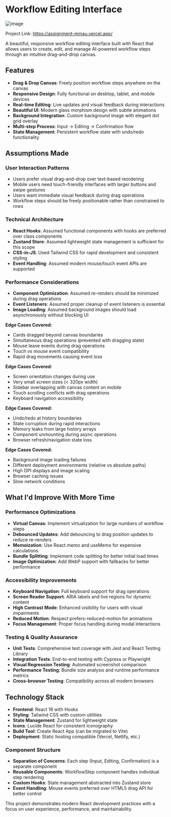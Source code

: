 # Workflow Editing Interface

![image](https://github.com/user-attachments/assets/f08394f2-b0fc-43ab-b209-24e489a5a444)

Project Link: https://assignment-mmau.vercel.app/

A beautiful, responsive workflow editing interface built with React that allows users to create, edit, and manage AI-powered workflow steps through an intuitive drag-and-drop canvas.

## Features

- **Drag & Drop Canvas**: Freely position workflow steps anywhere on the canvas
- **Responsive Design**: Fully functional on desktop, tablet, and mobile devices
- **Real-time Editing**: Live updates and visual feedback during interactions
- **Beautiful UI**: Modern glass morphism design with subtle animations
- **Background Integration**: Custom background image with elegant dot grid overlay
- **Multi-step Process**: Input → Editing → Confirmation flow
- **State Management**: Persistent workflow state with undo/redo functionality

## Assumptions Made

### **User Interaction Patterns**

- Users prefer visual drag-and-drop over text-based reordering
- Mobile users need touch-friendly interfaces with larger buttons and swipe gestures
- Users want immediate visual feedback during drag operations
- Workflow steps should be freely positionable rather than constrained to rows


### **Technical Architecture**

- **React Hooks**: Assumed functional components with hooks are preferred over class components
- **Zustand Store**: Assumed lightweight state management is sufficient for this scope
- **CSS-in-JS**: Used Tailwind CSS for rapid development and consistent styling
- **Event Handling**: Assumed modern mouse/touch event APIs are supported

### **Performance Considerations**

- **Component Optimization**: Assumed re-renders should be minimized during drag operations
- **Event Listeners**: Assumed proper cleanup of event listeners is essential
- **Image Loading**: Assumed background images should load asynchronously without blocking UI


**Edge Cases Covered:**

- Cards dragged beyond canvas boundaries
- Simultaneous drag operations (prevented with dragging state)
- Mouse leave events during drag operations
- Touch vs mouse event compatibility
- Rapid drag movements causing event loss


**Edge Cases Covered:**

- Screen orientation changes during use
- Very small screen sizes (< 320px width)
- Sidebar overlapping with canvas content on mobile
- Touch scrolling conflicts with drag operations
- Keyboard navigation accessibility

**Edge Cases Covered:**

- Undo/redo at history boundaries
- State corruption during rapid interactions
- Memory leaks from large history arrays
- Component unmounting during async operations
- Browser refresh/navigation state loss


**Edge Cases Covered:**

- Background image loading failures
- Different deployment environments (relative vs absolute paths)
- High DPI displays and image scaling
- Browser caching issues
- Slow network conditions

## What I'd Improve With More Time

### **Performance Optimizations**

- **Virtual Canvas**: Implement virtualization for large numbers of workflow steps
- **Debounced Updates**: Add debouncing to drag position updates to reduce re-renders
- **Memoization**: Use React.memo and useMemo for expensive calculations
- **Bundle Splitting**: Implement code splitting for better initial load times
- **Image Optimization**: Add WebP support with fallbacks for better performance



### **Accessibility Improvements**

- **Keyboard Navigation**: Full keyboard support for drag operations
- **Screen Reader Support**: ARIA labels and live regions for dynamic content
- **High Contrast Mode**: Enhanced visibility for users with visual impairments
- **Reduced Motion**: Respect prefers-reduced-motion for animations
- **Focus Management**: Proper focus handling during modal interactions


### **Testing & Quality Assurance**

- **Unit Tests**: Comprehensive test coverage with Jest and React Testing Library
- **Integration Tests**: End-to-end testing with Cypress or Playwright
- **Visual Regression Testing**: Automated screenshot comparison
- **Performance Testing**: Bundle size analysis and runtime performance metrics
- **Cross-browser Testing**: Compatibility across all modern browsers



## Technology Stack

- **Frontend**: React 18 with Hooks
- **Styling**: Tailwind CSS with custom utilities
- **State Management**: Zustand for lightweight state
- **Icons**: Lucide React for consistent iconography
- **Build Tool**: Create React App (can be migrated to Vite)
- **Deployment**: Static hosting compatible (Vercel, Netlify, etc.)

### **Component Structure**

- **Separation of Concerns**: Each step (Input, Editing, Confirmation) is a separate component
- **Reusable Components**: WorkflowStep component handles individual step rendering
- **Custom Hooks**: State management abstracted into Zustand store
- **Event Handling**: Mouse events preferred over HTML5 drag API for better control


This project demonstrates modern React development practices with a focus on user experience, performance, and maintainability.
